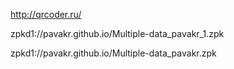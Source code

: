 http://qrcoder.ru/

zpkd1://pavakr.github.io/Multiple-data_pavakr_1.zpk

zpkd1://pavakr.github.io/Multiple-data_pavakr.zpk
